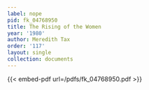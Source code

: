 ```yaml
---
label: nope
pid: fk_04768950
title: The Rising of the Women
year: '1980'
author: Meredith Tax
order: '117'
layout: single
collection: documents
---
```



{{< embed-pdf url=/pdfs/fk_04768950.pdf >}}